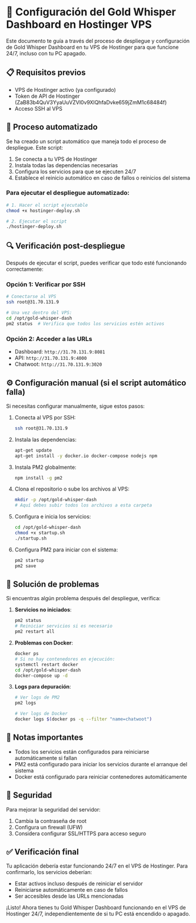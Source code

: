 # 🌟 Configuración del Gold Whisper Dashboard en Hostinger VPS

Este documento te guía a través del proceso de despliegue y configuración de Gold Whisper Dashboard en tu VPS de Hostinger para que funcione 24/7, incluso con tu PC apagado.

## 📋 Requisitos previos

- VPS de Hostinger activo (ya configurado)
- Token de API de Hostinger (ZaB83b4QuV3YyaUuVZVl0v9XlQhfaDvke659jZmM1c68484f)
- Acceso SSH al VPS

## 🔄 Proceso automatizado

Se ha creado un script automático que maneja todo el proceso de despliegue. Este script:

1. Se conecta a tu VPS de Hostinger
2. Instala todas las dependencias necesarias
3. Configura los servicios para que se ejecuten 24/7
4. Establece el reinicio automático en caso de fallos o reinicios del sistema

### Para ejecutar el despliegue automatizado:

```bash
# 1. Hacer el script ejecutable
chmod +x hostinger-deploy.sh

# 2. Ejecutar el script
./hostinger-deploy.sh
```

## 🔍 Verificación post-despliegue

Después de ejecutar el script, puedes verificar que todo esté funcionando correctamente:

### Opción 1: Verificar por SSH

```bash
# Conectarse al VPS
ssh root@31.70.131.9

# Una vez dentro del VPS:
cd /opt/gold-whisper-dash
pm2 status  # Verifica que todos los servicios estén activos
```

### Opción 2: Acceder a las URLs

- Dashboard: `http://31.70.131.9:8081`
- API: `http://31.70.131.9:4000`
- Chatwoot: `http://31.70.131.9:3020`

## ⚙️ Configuración manual (si el script automático falla)

Si necesitas configurar manualmente, sigue estos pasos:

1. Conecta al VPS por SSH:
   ```bash
   ssh root@31.70.131.9
   ```

2. Instala las dependencias:
   ```bash
   apt-get update
   apt-get install -y docker.io docker-compose nodejs npm
   ```

3. Instala PM2 globalmente:
   ```bash
   npm install -g pm2
   ```

4. Clona el repositorio o sube los archivos al VPS:
   ```bash
   mkdir -p /opt/gold-whisper-dash
   # Aquí debes subir todos los archivos a esta carpeta
   ```

5. Configura e inicia los servicios:
   ```bash
   cd /opt/gold-whisper-dash
   chmod +x startup.sh
   ./startup.sh
   ```

6. Configura PM2 para iniciar con el sistema:
   ```bash
   pm2 startup
   pm2 save
   ```

## 🔧 Solución de problemas

Si encuentras algún problema después del despliegue, verifica:

1. **Servicios no iniciados**:
   ```bash
   pm2 status
   # Reiniciar servicios si es necesario
   pm2 restart all
   ```

2. **Problemas con Docker**:
   ```bash
   docker ps
   # Si no hay contenedores en ejecución:
   systemctl restart docker
   cd /opt/gold-whisper-dash
   docker-compose up -d
   ```

3. **Logs para depuración**:
   ```bash
   # Ver logs de PM2
   pm2 logs
   
   # Ver logs de Docker
   docker logs $(docker ps -q --filter "name=chatwoot")
   ```

## 📝 Notas importantes

- Todos los servicios están configurados para reiniciarse automáticamente si fallan
- PM2 está configurado para iniciar los servicios durante el arranque del sistema
- Docker está configurado para reiniciar contenedores automáticamente

## 🔐 Seguridad

Para mejorar la seguridad del servidor:

1. Cambia la contraseña de root
2. Configura un firewall (UFW)
3. Considera configurar SSL/HTTPS para acceso seguro

## ✅ Verificación final

Tu aplicación debería estar funcionando 24/7 en el VPS de Hostinger. Para confirmarlo, los servicios deberían:

- Estar activos incluso después de reiniciar el servidor
- Reiniciarse automáticamente en caso de fallos
- Ser accesibles desde las URLs mencionadas

¡Listo! Ahora tienes tu Gold Whisper Dashboard funcionando en el VPS de Hostinger 24/7, independientemente de si tu PC está encendido o apagado.
